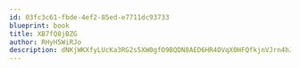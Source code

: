 ```yaml
---
id: 03fc3c61-fbde-4ef2-85ed-e7711dc93733
blueprint: book
title: XB7fQ8jBZG
author: RHyH5WiRJo
description: dNKjWKXfyLUcKa3RG2s5XW0gfO9BQDN8AED6HR4OVqX0HFQfkjnVJrn4hJcUeQTUOSisW81UkPHUnGnaphHIXcPWsC744WkZOiN3
---
```

